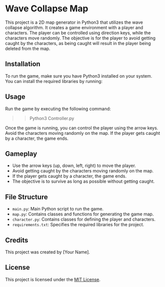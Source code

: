 # Wave Collapse Map

This project is a 2D map generator in Python3 that utilizes the wave collapse algorithm. It creates a game environment with a player and characters. The player can be controlled using direction keys, while the characters move randomly. The objective is for the player to avoid getting caught by the characters, as being caught will result in the player being deleted from the map.

## Installation

To run the game, make sure you have Python3 installed on your system. You can install the required libraries by running:

## Usage

Run the game by executing the following command:
>> Python3 Controller.py

Once the game is running, you can control the player using the arrow keys. Avoid the characters moving randomly on the map. If the player gets caught by a character, the game ends.

## Gameplay

- Use the arrow keys (up, down, left, right) to move the player.
- Avoid getting caught by the characters moving randomly on the map.
- If the player gets caught by a character, the game ends.
- The objective is to survive as long as possible without getting caught.

## File Structure

- `main.py`: Main Python script to run the game.
- `map.py`: Contains classes and functions for generating the game map.
- `character.py`: Contains classes for defining the player and characters.
- `requirements.txt`: Specifies the required libraries for the project.

## Credits

This project was created by [Your Name].

## License

This project is licensed under the [MIT License](https://opensource.org/licenses/MIT).